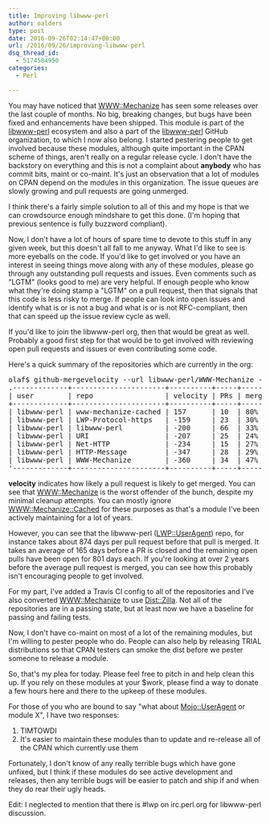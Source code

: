 ```yaml
---
title: Improving libwww-perl
author: oalders
type: post
date: 2016-09-26T02:14:47+00:00
url: /2016/09/26/improving-libwww-perl
dsq_thread_id:
  - 5174584950
categories:
  - Perl

---
```

You may have noticed that [WWW::Mechanize](https://metacpan.org/pod/WWW::Mechanize) has seen some releases over the last couple of months. No big, breaking changes, but bugs have been fixed and enhancements have been shipped. This module is part of the [libwww-perl][1] ecosystem and also a part of the [libwww-perl][2] GitHub organization, to which I now also belong. I started pestering people to get involved because these modules, although quite important in the CPAN scheme of things, aren't really on a regular release cycle. I don't have the backstory on everything and this is not a complaint about **anybody** who has commit bits, maint or co-maint. It's just an observation that a lot of modules on CPAN depend on the modules in this organization. The issue queues are slowly growing and pull requests are going unmerged.

I think there's a fairly simple solution to all of this and my hope is that we can crowdsource enough mindshare to get this done. (I'm hoping that previous sentence is fully buzzword compliant).

Now, I don't have a lot of hours of spare time to devote to this stuff in any given week, but this doesn't all fall to me anyway. What I'd like to see is more eyeballs on the code. If you'd like to get involved or you have an interest in seeing things move along with any of these modules, please go through any outstanding pull requests and issues. Even comments such as "LGTM" (looks good to me) are very helpful. If enough people who know what they're doing stamp a "LGTM" on a pull request, then that signals that this code is less risky to merge. If people can look into open issues and identify what is or is not a bug and what is or is not RFC-compliant, then that can speed up the issue review cycle as well.

If you'd like to join the libwww-perl org, then that would be great as well. Probably a good first step for that would be to get involved with reviewing open pull requests and issues or even contributing some code.

Here's a quick summary of the repositories which are currently in the org:

<pre>olaf$ github-mergevelocity --url libwww-perl/WWW-Mechanize --url libwww-perl/libwww-perl --url libwww-perl/URI --url libwww-perl/Net-HTTP --url libwww-perl/HTTP-Message --url libwww-perl/LWP-Protocol-https --url libwww-perl/www-mechanize-cached
.-------------+----------------------+----------+-----+----------+---------------+----------+---------------+----------+-----------------.
| user        | repo                 | velocity | PRs | merged   | merge days    | closed   | close days    | open     | open days       |
+-------------+----------------------+----------+-----+----------+---------------+----------+---------------+----------+-----------------+
| libwww-perl | www-mechanize-cached | 157      | 10  | 80% (8)  | 6/PR (45)     | 0        | 0             | 20% (2)  | 1/PR (2)        |
| libwww-perl | LWP-Protocol-https   | -159     | 23  | 30% (7)  | 34/PR (235)   | 35% (8)  | 129/PR (1034) | 35% (8)  | 644/PR (5155)   |
| libwww-perl | libwww-perl          | -200     | 66  | 33% (22) | 40/PR (874)   | 36% (24) | 165/PR (3962) | 30% (20) | 801/PR (16012)  |
| libwww-perl | URI                  | -207     | 25  | 24% (6)  | 11/PR (64)    | 52% (13) | 234/PR (3041) | 24% (6)  | 823/PR (4940)   |
| libwww-perl | Net-HTTP             | -234     | 15  | 27% (4)  | 127/PR (509)  | 40% (6)  | 244/PR (1462) | 33% (5)  | 585/PR (2925)   |
| libwww-perl | HTTP-Message         | -347     | 28  | 29% (8)  | 101/PR (810)  | 18% (5)  | 447/PR (2236) | 54% (15) | 604/PR (9053)   |
| libwww-perl | WWW-Mechanize        | -360     | 34  | 47% (16) | 135/PR (2159) | 26% (9)  | 391/PR (3516) | 26% (9)  | 1140/PR (10256) |
'-------------+----------------------+----------+-----+----------+---------------+----------+---------------+----------+-----------------'
</pre>

**velocity** indicates how likely a pull request is likely to get merged. You can see that [WWW::Mechanize](https://metacpan.org/pod/WWW::Mechanize) is the worst offender of the bunch, despite my minimal cleanup attempts. You can mostly ignore [WWW::Mechanize::Cached](https://metacpan.org/pod/WWW::Mechanize::Cached) for these purposes as that's a module I've been actively maintaining for a lot of years.

However, you can see that the libwww-perl ([LWP::UserAgent](https://metacpan.org/pod/LWP::UserAgent)) repo, for instance takes about 874 days per pull request before that pull is merged. It takes an average of 165 days before a PR is closed and the remaining open pulls have been open for 801 days each. If you're looking at over 2 years before the average pull request is merged, you can see how this probably isn't encouraging people to get involved.

For my part, I've added a Travis CI config to all of the repositories and I've also converted [WWW::Mechanize](https://metacpan.org/pod/WWW::Mechanize) to use [Dist::Zilla](https://metacpan.org/pod/Dist::Zilla). Not all of the repositories are in a passing state, but at least now we have a baseline for passing and failing tests. 

Now, I don't have co-maint on most of a lot of the remaining modules, but I'm willing to pester people who do. People can also help by releasing TRIAL distributions so that CPAN testers can smoke the dist before we pester someone to release a module.

So, that's my plea for today. Please feel free to pitch in and help clean this up. If you rely on these modules at your $work, please find a way to donate a few hours here and there to the upkeep of these modules.

For those of you who are bound to say "what about [Mojo::UserAgent](https://metacpan.org/pod/Mojo::UserAgent) or module X", I have two responses:

1) TIMTOWDI  
2) It's easier to maintain these modules than to update and re-release all of the CPAN which currently use them

Fortunately, I don't know of any really terrible bugs which have gone unfixed, but I think if these modules do see active development and releases, then any terrible bugs will be easier to patch and ship if and when they do rear their ugly heads.

Edit: I neglected to mention that there is #lwp on irc.perl.org for libwww-perl discussion.

 [1]: https://metacpan.org/release/libwww-perl
 [2]: https://github.com/libwww-perl
